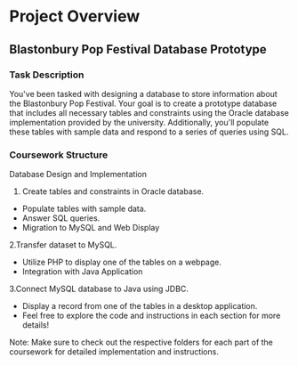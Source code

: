 # Project Overview
## Blastonbury Pop Festival Database Prototype
### Task Description
You've been tasked with designing a database to store information about the Blastonbury Pop Festival. Your goal is to create a prototype database that includes all necessary tables and constraints using the Oracle database implementation provided by the university. Additionally, you'll populate these tables with sample data and respond to a series of queries using SQL.

### Coursework Structure
Database Design and Implementation

1. Create tables and constraints in Oracle database.
  - Populate tables with sample data.
  - Answer SQL queries.
  - Migration to MySQL and Web Display

2.Transfer dataset to MySQL.
  - Utilize PHP to display one of the tables on a webpage.
  - Integration with Java Application

3.Connect MySQL database to Java using JDBC.
  - Display a record from one of the tables in a desktop application.
  - Feel free to explore the code and instructions in each section for more details!

Note: Make sure to check out the respective folders for each part of the coursework for detailed implementation and instructions.
